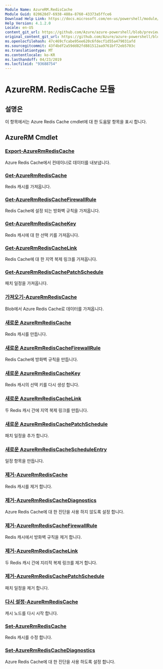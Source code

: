 ```yaml
---
Module Name: AzureRM.RedisCache
Module Guid: 820628d7-6938-488a-8760-43373a5ffce6
Download Help Link: https://docs.microsoft.com/en-us/powershell/module/azurerm.rediscache
Help Version: 4.1.2.0
Locale: en-US
content_git_url: https://github.com/Azure/azure-powershell/blob/preview/src/ResourceManager/RedisCache/Commands.RedisCache/help/AzureRM.RedisCache.md
original_content_git_url: https://github.com/Azure/azure-powershell/blob/preview/src/ResourceManager/RedisCache/Commands.RedisCache/help/AzureRM.RedisCache.md
ms.openlocfilehash: 47c469cfcabe95ee620c6fdecf1d55a479031afd
ms.sourcegitcommit: 43f4bdf2a59dd82fd881512aa9761bf72eb5703c
ms.translationtype: MT
ms.contentlocale: ko-KR
ms.lasthandoff: 04/23/2019
ms.locfileid: "93688754"
---
```

# AzureRM. RedisCache 모듈
## 설명은
이 항목에서는 Azure Redis Cache cmdlet에 대 한 도움말 항목을 표시 합니다.

## AzureRM Cmdlet
### [Export-AzureRmRedisCache](Export-AzureRmRedisCache.md)
Azure Redis Cache에서 컨테이너로 데이터를 내보냅니다.

### [Get-AzureRmRedisCache](Get-AzureRmRedisCache.md)
Redis 캐시를 가져옵니다.

### [Get-AzureRmRedisCacheFirewallRule](Get-AzureRmRedisCacheFirewallRule.md)
Redis Cache에 설정 되는 방화벽 규칙을 가져옵니다.

### [Get-AzureRmRedisCacheKey](Get-AzureRmRedisCacheKey.md)
Redis 캐시에 대 한 선택 키를 가져옵니다.

### [Get-AzureRmRedisCacheLink](Get-AzureRmRedisCacheLink.md)
Redis Cache에 대 한 지역 복제 링크를 가져옵니다.

### [Get-AzureRmRedisCachePatchSchedule](Get-AzureRmRedisCachePatchSchedule.md)
패치 일정을 가져옵니다.

### [가져오기-AzureRmRedisCache](Import-AzureRmRedisCache.md)
Blob에서 Azure Redis Cache로 데이터를 가져옵니다.

### [새로운 AzureRmRedisCache](New-AzureRmRedisCache.md)
Redis 캐시를 만듭니다.

### [새로운 AzureRmRedisCacheFirewallRule](New-AzureRmRedisCacheFirewallRule.md)
Redis Cache에 방화벽 규칙을 만듭니다.

### [새로운 AzureRmRedisCacheKey](New-AzureRmRedisCacheKey.md)
Redis 캐시의 선택 키를 다시 생성 합니다.

### [새로운 AzureRmRedisCacheLink](New-AzureRmRedisCacheLink.md)
두 Redis 캐시 간에 지역 복제 링크를 만듭니다.

### [새로운 AzureRmRedisCachePatchSchedule](New-AzureRmRedisCachePatchSchedule.md)
패치 일정을 추가 합니다.

### [새로운 AzureRmRedisCacheScheduleEntry](New-AzureRmRedisCacheScheduleEntry.md)
일정 항목을 만듭니다.

### [제거-AzureRmRedisCache](Remove-AzureRmRedisCache.md)
Redis 캐시를 제거 합니다.

### [제거-AzureRmRedisCacheDiagnostics](Remove-AzureRmRedisCacheDiagnostics.md)
Azure Redis Cache에 대 한 진단을 사용 하지 않도록 설정 합니다.

### [제거-AzureRmRedisCacheFirewallRule](Remove-AzureRmRedisCacheFirewallRule.md)
Redis 캐시에서 방화벽 규칙을 제거 합니다.

### [제거-AzureRmRedisCacheLink](Remove-AzureRmRedisCacheLink.md)
두 Redis 캐시 간에 지리적 복제 링크를 제거 합니다.

### [제거-AzureRmRedisCachePatchSchedule](Remove-AzureRmRedisCachePatchSchedule.md)
패치 일정을 제거 합니다.

### [다시 설정-AzureRmRedisCache](Reset-AzureRmRedisCache.md)
캐시 노드를 다시 시작 합니다.

### [Set-AzureRmRedisCache](Set-AzureRmRedisCache.md)
Redis 캐시를 수정 합니다.

### [Set-AzureRmRedisCacheDiagnostics](Set-AzureRmRedisCacheDiagnostics.md)
Azure Redis Cache에 대 한 진단을 사용 하도록 설정 합니다.

